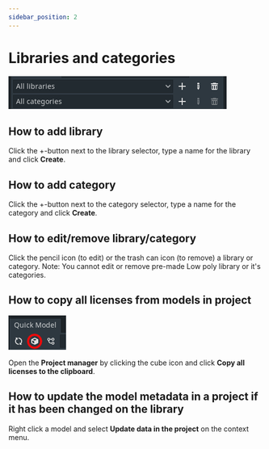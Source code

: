```yaml
---
sidebar_position: 2
---
```


# Libraries and categories

![Libraries and categories](./img/librariesAndCategories.png)

## How to add library
Click the +-button next to the library selector, type a name for the library and click **Create**.

## How to add category
Click the +-button next to the category selector, type a name for the category and click **Create**.

## How to edit/remove library/category
Click the pencil icon (to edit) or the trash can icon (to remove) a library or category.
Note: You cannot edit or remove pre-made Low poly library or it's categories.

## How to copy all licenses from models in project
![Project manager](./img/projectManager.png)

Open the **Project manager** by clicking the cube icon and click **Copy all licenses to the clipboard**.

## How to update the model metadata in a project if it has been changed on the library
Right click a model and select **Update data in the project** on the context menu.
